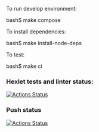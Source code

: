 To run develop environment:

bash$ make compose

To install dependencies:

bash$ make install-node-deps

To test:

bash$ make ci

### Hexlet tests and linter status:

[![Actions Status](https://github.com/AntonSteshenko/devops-for-programmers-project-74/workflows/hexlet-check/badge.svg)](https://github.com/AntonSteshenko/devops-for-programmers-project-74/actions)

### Push status

[![Actions Status](https://github.com/AntonSteshenko/devops-for-programmers-project-74/workflows/push/badge.svg)](https://github.com/AntonSteshenko/devops-for-programmers-project-74/actions)
